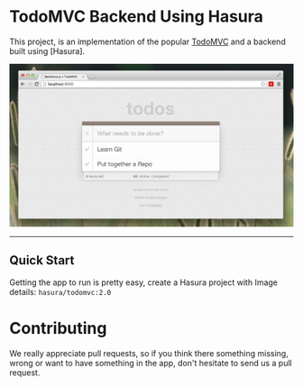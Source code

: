 # TodoMVC Backend Using Hasura

This project, is an implementation of the popular [TodoMVC](http://todomvc.com/) and a backend built using [Hasura].

![TodoMVC Rest Framework](https://raw.githubusercontent.com/AxiaCore/todomvc-django/master/DjangoTodoMvc.jpg)

<hr />

## Quick Start

Getting the app to run is pretty easy, create a Hasura project with Image details: `hasura/todomvc:2.0`

# Contributing

We really appreciate pull requests, so if you think there something missing, wrong or want to have something in the app, don't hesitate to send us a pull request.
